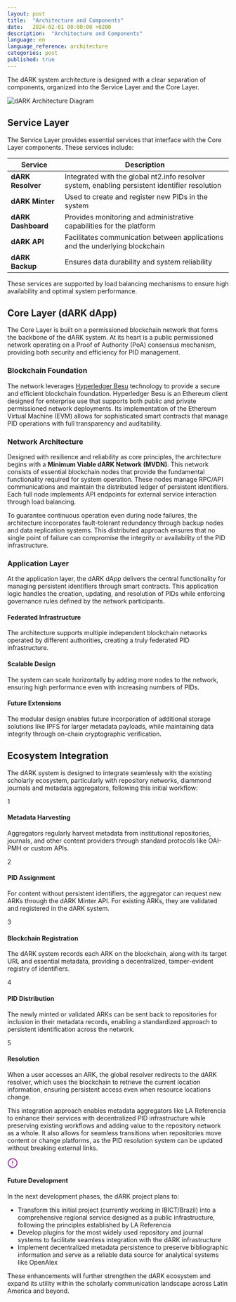 ```yaml
---
layout: post
title:  "Architecture and Components"  
date:   2024-02-01 00:00:00 +0200  
description:  "Architecture and Components"  
language: en  
language_reference: architecture
categories: post
published: true
---
```



The dARK system architecture is designed with a clear separation of components, organized into the Service Layer and the Core Layer.

<img src="{{ site.baseurl }}/assets/img/architecture.png" alt="dARK Architecture Diagram" class="img-fluid mb-4" />

<h2 class="custom-heading">Service Layer</h2>

The Service Layer provides essential services that interface with the Core Layer components. These services include:

| Service | Description |
|---------|-------------|
| **dARK Resolver** | Integrated with the global nt2.info resolver system, enabling persistent identifier resolution |
| **dARK Minter** | Used to create and register new PIDs in the system |
| **dARK Dashboard** | Provides monitoring and administrative capabilities for the platform |
| **dARK API** | Facilitates communication between applications and the underlying blockchain |
| **dARK Backup** | Ensures data durability and system reliability |

These services are supported by load balancing mechanisms to ensure high availability and optimal system performance.

<h2 class="custom-heading">Core Layer (dARK dApp)</h2>

The Core Layer is built on a permissioned blockchain network that forms the backbone of the dARK system. At its heart is a public permissioned network operating on a Proof of Authority (PoA) consensus mechanism, providing both security and efficiency for PID management.

<h3 class="custom-heading-secondary">Blockchain Foundation</h3>

The network leverages <a href="https://besu.hyperledger.org/" target="_blank">Hyperledger Besu</a> technology to provide a secure and efficient blockchain foundation. Hyperledger Besu is an Ethereum client designed for enterprise use that supports both public and private permissioned network deployments. Its implementation of the Ethereum Virtual Machine (EVM) allows for sophisticated smart contracts that manage PID operations with full transparency and auditability.

<h3 class="custom-heading-secondary">Network Architecture</h3>

Designed with resilience and reliability as core principles, the architecture begins with a **Minimum Viable dARK Network (MVDN)**. This network consists of essential blockchain nodes that provide the fundamental functionality required for system operation. These nodes manage RPC/API communications and maintain the distributed ledger of persistent identifiers. Each full node implements API endpoints for external service interaction through load balancing.

To guarantee continuous operation even during node failures, the architecture incorporates fault-tolerant redundancy through backup nodes and data replication systems. This distributed approach ensures that no single point of failure can compromise the integrity or availability of the PID infrastructure.

<h3 class="custom-heading-secondary">Application Layer</h3>

At the application layer, the dARK dApp delivers the central functionality for managing persistent identifiers through smart contracts. This application logic handles the creation, updating, and resolution of PIDs while enforcing governance rules defined by the network participants.

<div class="architecture-details">
  <div class="detail-box">
    <h4>Federated Infrastructure</h4>
    <p>The architecture supports multiple independent blockchain networks operated by different authorities, creating a truly federated PID infrastructure.</p>
  </div>
  
  <div class="detail-box">
    <h4>Scalable Design</h4>
    <p>The system can scale horizontally by adding more nodes to the network, ensuring high performance even with increasing numbers of PIDs.</p>
  </div>
  
  <div class="detail-box">
    <h4>Future Extensions</h4>
    <p>The modular design enables future incorporation of additional storage solutions like IPFS for larger metadata payloads, while maintaining data integrity through on-chain cryptographic verification.</p>
  </div>
</div>

<h2 class="custom-heading">Ecosystem Integration</h2>

The dARK system is designed to integrate seamlessly with the existing scholarly ecosystem, particularly with repository networks, diammond journals and metadata aggregators, following this initial workflow:

<div class="workflow-container">
  <div class="workflow-step">
    <div class="step-number">1</div>
    <div class="step-content">
      <h4>Metadata Harvesting</h4>
      <p>Aggregators regularly harvest metadata from institutional repositories, journals, and other content providers through standard protocols like OAI-PMH or custom APIs.</p>
    </div>
  </div>
  
  <div class="workflow-step">
    <div class="step-number">2</div>
    <div class="step-content">
      <h4>PID Assignment</h4>
      <p>For content without persistent identifiers, the aggregator can request new ARKs through the dARK Minter API. For existing ARKs, they are validated and registered in the dARK system.</p>
    </div>
  </div>
  
  <div class="workflow-step">
    <div class="step-number">3</div>
    <div class="step-content">
      <h4>Blockchain Registration</h4>
      <p>The dARK system records each ARK on the blockchain, along with its target URL and essential metadata, providing a decentralized, tamper-evident registry of identifiers.</p>
    </div>
  </div>
  
  <div class="workflow-step">
    <div class="step-number">4</div>
    <div class="step-content">
      <h4>PID Distribution</h4>
      <p>The newly minted or validated ARKs can be sent back to repositories for inclusion in their metadata records, enabling a standardized approach to persistent identification across the network.</p>
    </div>
  </div>
  
  <div class="workflow-step">
    <div class="step-number">5</div>
    <div class="step-content">
      <h4>Resolution</h4>
      <p>When a user accesses an ARK, the global resolver redirects to the dARK resolver, which uses the blockchain to retrieve the current location information, ensuring persistent access even when resource locations change.</p>
    </div>
  </div>
</div>

This integration approach enables metadata aggregators like LA Referencia to enhance their services with decentralized PID infrastructure while preserving existing workflows and adding value to the repository network as a whole. It also allows for seamless transitions when repositories move content or change platforms, as the PID resolution system can be updated without breaking external links.

<div class="note-container">
  <div class="note-header">
    <svg xmlns="http://www.w3.org/2000/svg" width="24" height="24" viewBox="0 0 24 24" fill="none" stroke="#8A3691" stroke-width="2" stroke-linecap="round" stroke-linejoin="round">
      <circle cx="12" cy="12" r="10"></circle>
      <line x1="12" y1="8" x2="12" y2="12"></line>
      <line x1="12" y1="16" x2="12.01" y2="16"></line>
    </svg>
    <h4>Future Development</h4>
  </div>
  <div class="note-content">
    <p>In the next development phases, the dARK project plans to:</p>
    <ul>
      <li>Transform this initial project (currently working in IBICT/Brazil) into a comprehensive regional service designed as a public infrastructure, following the principles established by LA Referencia</li>
      <li>Develop plugins for the most widely used repository and journal systems to facilitate seamless integration with the dARK infrastructure</li>
      <li>Implement decentralized metadata persistence to preserve bibliographic information and serve as a reliable data source for analytical systems like OpenAlex</li>
    </ul>
    <p>These enhancements will further strengthen the dARK ecosystem and expand its utility within the scholarly communication landscape across Latin America and beyond.</p>
  </div>
</div>





